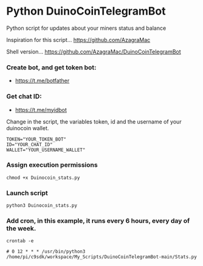 # Python DuinoCoinTelegramBot
Python script for updates about your miners status and balance

Inspiration for this script... https://github.com/AzagraMac

Shell version... https://github.com/AzagraMac/DuinoCoinTelegramBot



### Create bot, and get token bot:
- https://t.me/botfather

### Get chat ID:
- https://t.me/myidbot

Change in the script, the variables token, id and the username of your duinocoin wallet.

```
TOKEN="YOUR_TOKEN_BOT"
ID="YOUR_CHAT_ID"
WALLET="YOUR_USERNAME_WALLET"
```

### Assign execution permissions
`chmod +x Duinocoin_stats.py`

### Launch script
`python3 Duinocoin_stats.py`

### Add cron, in this example, it runs every 6 hours, every day of the week.  
`crontab -e`

`# 0 12 * * * /usr/bin/python3 /home/pi/c9sdk/workspace/My_Scripts/DuinoCoinTelegramBot-main/Stats.py`
